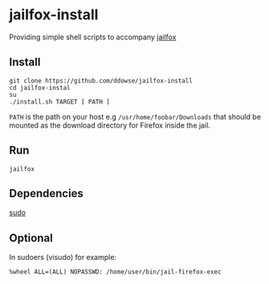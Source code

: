 # jailfox-install

Providing simple shell scripts to accompany [jailfox](https://github.com/ddowse/jailfox)

## Install
```shell
git clone https://github.com/ddowse/jailfox-install
cd jailfox-instal
su 
./install.sh TARGET [ PATH ]
```
`PATH` is the path on your host e.g `/usr/home/foobar/Downloads` that should be
mounted as the download directory for Firefox inside the jail.

## Run
```shell
jailfox
```

## Dependencies
[sudo](https://www.sudo.ws/) 

## Optional
In sudoers (visudo) for example:

```
%wheel ALL=(ALL) NOPASSWD: /home/user/bin/jail-firefox-exec
```
